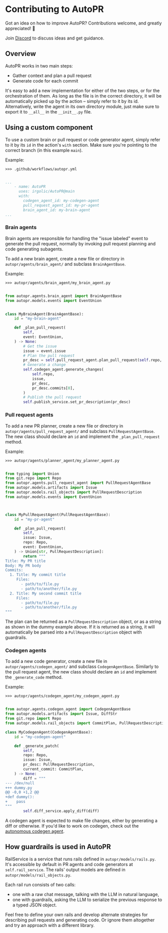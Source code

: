 # Contributing to AutoPR

Got an idea on how to improve AutoPR?
Contributions welcome, and greatly appreciated! 🙏

Join [Discord](https://discord.gg/ykk7Znt3K6) to discuss ideas and get guidance.

## Overview

AutoPR works in two main steps:
- Gather context and plan a pull request
- Generate code for each commit

It's easy to add a new implementation for either of the two steps, or for the orchestration of them. 
As long as the file is in the correct directory, it will be automatically picked up by the action – simply refer to it by its id.
Alternatively, write the agent in its own directory module, just make sure to export it to `__all__` in the `__init__.py` file. 

## Using a custom component

To use a custom brain or pull request or code generator agent, simply refer to it by its `id` in the action's `with` section.
Make sure you're pointing to the correct branch (in this example `main`).

Example:

`>>> .github/workflows/autopr.yml`
```yaml

...
    - name: AutoPR
      uses: irgolic/AutoPR@main
      with:
        codegen_agent_id: my-codegen-agent
        pull_request_agent_id: my-pr-agent
        brain_agent_id: my-brain-agent
...
```

### Brain agents

Brain agents are responsible for handling the "issue labeled" event to generate the pull request, normally by invoking pull request planning and code generating subagents.

To add a new brain agent, create a new file or directory in `autopr/agents/brain_agent/` and subclass `BrainAgentBase`.

Example:

`>>> autopr/agents/brain_agent/my_brain_agent.py`

```python

from autopr.agents.brain_agent import BrainAgentBase
from autopr.models.events import EventUnion


class MyBrainAgent(BrainAgentBase):
    id = "my-brain-agent"

    def _plan_pull_request(
        self,
        event: EventUnion,
    ) -> None:
        # Get the issue
        issue = event.issue
        # Plan the pull request
        pr_desc = self.pull_request_agent.plan_pull_request(self.repo, issue, event)
        # Generate a change
        self.codegen_agent.generate_changes(
            self.repo,
            issue,
            pr_desc,
            pr_desc.commits[0],
        )
        # Publish the pull request
        self.publish_service.set_pr_description(pr_desc)
```

### Pull request agents

To add a new PR planner, create a new file or directory in `autopr/agents/pull_request_agent/` and subclass `PullRequestAgentBase`. 
The new class should declare an `id` and implement the `_plan_pull_request` method.

Example:

`>>> autopr/agents/planner_agent/my_planner_agent.py`
```python

from typing import Union
from git.repo import Repo
from autopr.agents.pull_request_agent import PullRequestAgentBase
from autopr.models.artifacts import Issue
from autopr.models.rail_objects import PullRequestDescription
from autopr.models.events import EventUnion



class MyPullRequestAgent(PullRequestAgentBase):
    id = "my-pr-agent"

    def _plan_pull_request(
        self, 
        issue: Issue, 
        repo: Repo,
        event: EventUnion,
    ) -> Union[str, PullRequestDescription]:
        return """
Title: My PR title
Body: My PR body
Commits:
  1. Title: My commit title
     Files:
       - path/to/file.py
       - path/to/another/file.py
  2. Title: My second commit title
     Files:
       - path/to/file.py
       - path/to/another/file.py
"""
```

The plan can be returned as a `PullRequestDescription` object, or as a string as shown in the dummy example above.
If it is returned as a string, it will automatically be parsed into a `PullRequestDescription` object with guardrails.


### Codegen agents

To add a new code generator, create a new file in `autopr/agents/codegen_agent/` and subclass `CodegenAgentBase`. 
Similarly to the pull request agent, the new class should declare an `id` and implement the `_generate_code` method.

Example:

`>>> autopr/agents/codegen_agent/my_codegen_agent.py`
```python

from autopr.agents.codegen_agent import CodegenAgentBase
from autopr.models.artifacts import Issue, DiffStr
from git.repo import Repo
from autopr.models.rail_objects import CommitPlan, PullRequestDescription

class MyCodegenAgent(CodegenAgentBase):
    id = "my-codegen-agent"

    def _generate_patch(
        self,
        repo: Repo,
        issue: Issue,
        pr_desc: PullRequestDescription,
        current_commit: CommitPlan,
    ) -> None:    
        diff = """
--- /dev/null
+++ dummy.py
@@ -0,0 +1,2 @@
+def dummy():
+    pass
"""
        self.diff_service.apply_diff(diff)
```

A codegen agent is expected to make file changes, either by generating a diff or otherwise.
If you'd like to work on codegen, check out the [autonomous codegen agent](https://github.com/irgolic/AutoPR/tree/main/autopr/agents/codegen_agent/autonomous_v1).


## How guardrails is used in AutoPR

RailService is a service that runs rails defined in `autopr/models/rails.py`. 
It's accessible by default in PR agents and code generators at `self.rail_service`.
The rails' output models are defined in `autopr/models/rail_objects.py`.

Each rail run consists of two calls:
- one with a raw chat message, talking with the LLM in natural language,
- one with guardrails, asking the LLM to serialize the previous response to a typed JSON object.

Feel free to define your own rails and develop alternate strategies for describing pull requests and generating code. 
Or ignore them altogether and try an approach with a different library.